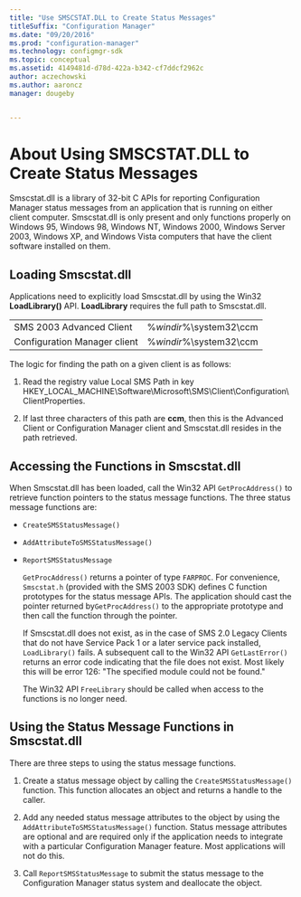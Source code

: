 ```yaml
---
title: "Use SMSCSTAT.DLL to Create Status Messages"
titleSuffix: "Configuration Manager"
ms.date: "09/20/2016"
ms.prod: "configuration-manager"
ms.technology: configmgr-sdk
ms.topic: conceptual
ms.assetid: 4149481d-d78d-422a-b342-cf7ddcf2962c
author: aczechowski
ms.author: aaroncz
manager: dougeby


---
```

# About Using SMSCSTAT.DLL to Create Status Messages
Smscstat.dll is a library of 32-bit C APIs for reporting Configuration Manager status messages from an application that is running on either client computer. Smscstat.dll is only present and only functions properly on Windows 95, Windows 98, Windows NT, Windows 2000, Windows Server 2003, Windows XP, and Windows Vista computers that have the client software installed on them.  

## Loading Smscstat.dll  
 Applications need to explicitly load Smscstat.dll by using the Win32 **LoadLibrary()** API. **LoadLibrary** requires the full path to Smscstat.dll.  

|||  
|-|-|  
|SMS 2003 Advanced Client|%*windir*%\system32\ccm|  
|Configuration Manager client|%*windir*%\system32\ccm|  

 The logic for finding the path on a given client is as follows:  

1.  Read the registry value Local SMS Path in key HKEY_LOCAL_MACHINE\Software\Microsoft\SMS\Client\Configuration\ClientProperties.  

2.  If last three characters of this path are **ccm**, then this is the Advanced Client or Configuration Manager client and Smscstat.dll resides in the path retrieved.  

## Accessing the Functions in Smscstat.dll  
 When Smscstat.dll has been loaded, call the Win32 API `GetProcAddress()` to retrieve function pointers to the status message functions. The three status message functions are:  

- `CreateSMSStatusMessage()`  

- `AddAttributeToSMSStatusMessage()`  

- `ReportSMSStatusMessage`  

  `GetProcAddress()` returns a pointer of type `FARPROC`. For convenience, `Smscstat.h` (provided with the SMS 2003 SDK) defines C function prototypes for the status message APIs. The application should cast the pointer returned by`GetProcAddress()` to the appropriate prototype and then call the function through the pointer.  

  If Smscstat.dll does not exist, as in the case of SMS 2.0 Legacy Clients that do not have Service Pack 1 or a later service pack installed, `LoadLibrary()` fails. A subsequent call to the Win32 API `GetLastError()` returns an error code indicating that the file does not exist. Most likely this will be error 126: "The specified module could not be found."  

  The Win32 API `FreeLibrary` should be called when access to the functions is no longer need.  

## Using the Status Message Functions in Smscstat.dll  
 There are three steps to using the status message functions.  

1.  Create a status message object by calling the `CreateSMSStatusMessage()` function. This function allocates an object and returns a handle to the caller.  

2.  Add any needed status message attributes to the object by using the `AddAttributeToSMSStatusMessage()` function. Status message attributes are optional and are required only if the application needs to integrate with a particular Configuration Manager feature. Most applications will not do this.  

3.  Call `ReportSMSStatusMessage` to submit the status message to the Configuration Manager status system and deallocate the object.
